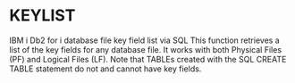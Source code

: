 # KEYLIST
IBM i Db2 for i database file key field list via SQL
This function retrieves a list of the key fields for any database file. 
It works with both Physical Files (PF) and Logical Files (LF).
Note that TABLEs created with the SQL CREATE TABLE statement do not and cannot have key fields.
